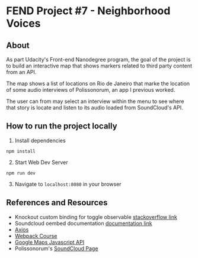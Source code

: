 # FEND Project #7 - Neighborhood Voices

## About

As part Udacity's Front-end Nanodegree program, the goal of the project is to build an interactive map that shows markers related to third party content from an API.

The map shows a list of locations on Rio de Janeiro that marke the location of some audio interviews of Polissonorum, an app I previous worked. 

The user can from may select an interview within the menu to see where that story is locate and listen to its audio loaded from SoundCloud's API.

## How to run the project locally

1. Install dependencies

```shell
npm install
```

2. Start Web Dev Server

```shell
npm run dev
```

3. Navigate to `localhost:8080` in your browser


## References and Resources

- Knockout custom binding for toggle observable [stackoverflow link](https://stackoverflow.com/a/28374600)
- Soundcloud oembed documentation [documentation link](https://developers.soundcloud.com/docs/api/reference#oembed)
- [Axios](https://github.com/axios/axios)
- [Webpack Course](https://www.udemy.com/webpack-2-the-complete-developers-guide/)
- [Google Maps Javascript API](https://developers.google.com/maps/documentation/javascript/tutorial)
- Polissonorum's [SoundCloud Page](https://soundcloud.com/polissonorum/)